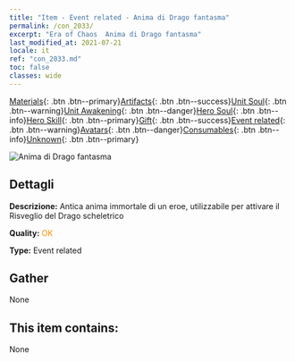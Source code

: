 ```yaml
---
title: "Item - Event related - Anima di Drago fantasma"
permalink: /con_2033/
excerpt: "Era of Chaos  Anima di Drago fantasma"
last_modified_at: 2021-07-21
locale: it
ref: "con_2033.md"
toc: false
classes: wide
---
```

 [Materials](/ItemsIT/){: .btn .btn--primary}[Artifacts](/ItemsIT/Artifacts/){: .btn .btn--success}[Unit Soul](/ItemsIT/UnitSoul/){: .btn .btn--warning}[Unit Awakening](/ItemsIT/UnitAwakening/){: .btn .btn--danger}[Hero Soul](/ItemsIT/HeroSoul/){: .btn .btn--info}[Hero Skill](/ItemsIT/HeroSkill/){: .btn .btn--primary}[Gift](/ItemsIT/Gift/){: .btn .btn--success}[Event related](/ItemsIT/Events/){: .btn .btn--warning}[Avatars](/ItemsIT/Avatars/){: .btn .btn--danger}[Consumables](/ItemsIT/Consumables/){: .btn .btn--info}[Unknown](/ItemsIT/Unknown/){: .btn .btn--primary}

 ![Anima di Drago fantasma](/images/t/juexing_307.png)

## Dettagli
 **Descrizione:** Antica anima immortale di un eroe, utilizzabile per attivare il Risveglio del Drago scheletrico

 **Quality:** <span style="color: #FF8C00">OK</span>

 **Type:** Event related

## Gather

  None

## This item contains:

  None

